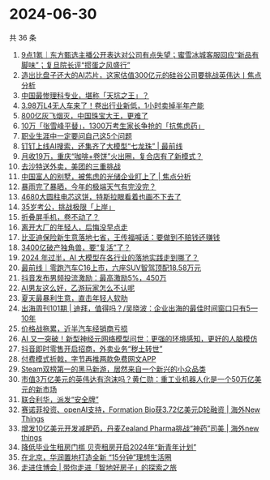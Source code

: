 # 2024-06-30

共 36 条

<!-- BEGIN 36KR -->
<!-- 最后更新时间 2024-06-30 04:01:20 +0800 -->
1. [9点1氪｜东方甄选主播公开表达对公司有点失望；蜜雪冰城客服回应“新品有脚味”；复旦院长评“掼蛋之风盛行”](https://36kr.com/p/2840204698716807)
1. [造出比盘子还大的AI芯片，这家估值300亿元的硅谷公司要挑战英伟达丨焦点分析](https://36kr.com/p/2839556744924039)
1. [中国最惨理科专业，堪称「天坑之王」？](https://36kr.com/p/2840184986733189)
1. [3.98万L4无人车来了！卷出行业新低，1小时卖掉半年产能](https://36kr.com/p/2840303041940352)
1. [800亿灰飞烟灭，中国珠宝大王，更难了](https://36kr.com/p/2839424588254087)
1. [10万「张雪峰平替」，1300万考生家长争抢的「抗焦虑药」](https://36kr.com/p/2839372673092482)
1. [职业生涯中一定要问自己这5个问题](https://36kr.com/p/2828315496548613)
1. [钉钉上线AI搜索，还集齐了大模型“七龙珠” | 最前线](https://36kr.com/p/2839679142071175)
1. [月收19万，重庆“咖啡+卷饼”火出圈，复合店有了新模式？](https://36kr.com/p/2840216203168392)
1. [去沙特送外卖，美团的三重挑战](https://36kr.com/p/2839319726574468)
1. [中国富人的别墅，被焦虑的光储企业盯上了 | 焦点分析](https://36kr.com/p/2838943886117511)
1. [暴雨完了暴晒，今年的极端天气有完没完？](https://36kr.com/p/2840190769203842)
1. [4680大圆柱电芯这饼，特斯拉眼看着也画不下去了](https://36kr.com/p/2840167345294209)
1. [35岁考公，挑战极限「上岸」](https://36kr.com/p/2839379243321992)
1. [折叠屏手机，卷不动了？](https://36kr.com/p/2836464190049152)
1. [离开大厂的年轻人，后悔没早点走](https://36kr.com/p/2839080757906053)
1. [比亚迪保险新生意落地七省，王传福喊话：要做到不赔钱还赚钱](https://36kr.com/p/2840248545004418)
1. [3400亿破产独角兽，要“复活”了？](https://36kr.com/p/2840270607239815)
1. [2024 年过半，AI 大模型在各行业的落地实践走到哪了？](https://36kr.com/p/2840260268280708)
1. [最前线｜零跑汽车C16上市，六座SUV智驾顶配18.58万元](https://36kr.com/p/2840161522617223)
1. [抖音发布男频投流激励：最高激励5%，450万](https://36kr.com/p/2840262272670089)
1. [AI男友这么好，乙游玩家怎么不认呢](https://36kr.com/p/2839629175720835)
1. [夏天最暴利生意，直击年轻人软肋](https://36kr.com/p/2840742057626497)
1. [出海周刊101期 | 迪拜，值得吗？/吴晓波：企业出海的最佳时间窗口只有5—10年](https://36kr.com/p/2839452932918149)
1. [价格战拖累，近半汽车经销商亏损](https://36kr.com/p/2840312489069185)
1. [AI 又一突破！新型神经元网络模型问世：更强的环境感知，更好的人脑模仿](https://36kr.com/p/2840330851830665)
1. [抖音即时零售开启招商，外卖业务“秽土转世”](https://36kr.com/p/2839490735770496)
1. [付费模式折戟，字节再推两款免费网文APP](https://36kr.com/p/2836745759345545)
1. [Steam双榜第一的黑马新游，居然来自一个新兴的小众品类](https://36kr.com/p/2839660635884425)
1. [市值3万亿美元的英伟达有泡沫吗？黄仁勋：重工业机器人化是一个50万亿美元的新市场](https://36kr.com/p/2839633663609734)
1. [联合利华，派发“安全牌”](https://36kr.com/p/2839629286083203)
1. [赛诺菲投资、openAI支持，Formation Bio获3.72亿美元D轮融资 | 海外New Things](https://36kr.com/p/2840830422043528)
1. [增发10亿美元开发减肥药，丹麦Zealand Pharma挑战“神药”司美 | 海外new things](https://36kr.com/p/2840885171505794)
1. [降低毕业生租房门槛 贝壳租房开启2024年“新青年计划”](https://36kr.com/p/2839342307838857)
1. [在北京，华润置地打造全新 “15分钟”理想生活圈](https://36kr.com/p/2839377402383232)
1. [走进住博会 |  带你走进「智地好房子」的探索之旅](https://36kr.com/p/2839373203622532)
<!-- END 36KR -->